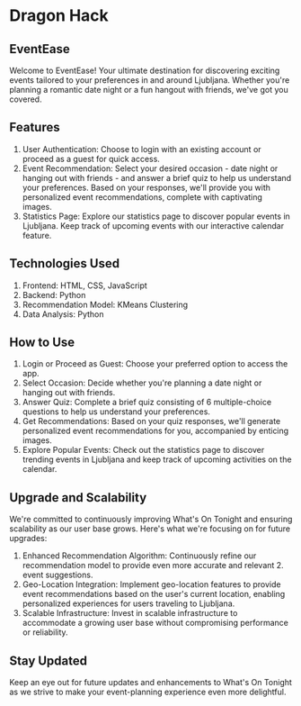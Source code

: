 # Dragon Hack

## EventEase
Welcome to EventEase! Your ultimate destination for discovering exciting events tailored to your preferences in and around Ljubljana. Whether you're planning a romantic date night or a fun hangout with friends, we've got you covered.

## Features
1. User Authentication: Choose to login with an existing account or proceed as a guest for quick access.
2. Event Recommendation: Select your desired occasion - date night or hanging out with friends - and answer a brief quiz to help us understand your preferences. Based on your responses, we'll provide you with personalized event recommendations, complete with captivating images.
3. Statistics Page: Explore our statistics page to discover popular events in Ljubljana. Keep track of upcoming events with our interactive calendar feature.

## Technologies Used
1. Frontend: HTML, CSS, JavaScript
2. Backend: Python
3. Recommendation Model: KMeans Clustering
4. Data Analysis: Python

## How to Use
1. Login or Proceed as Guest: Choose your preferred option to access the app.
2. Select Occasion: Decide whether you're planning a date night or hanging out with friends.
3. Answer Quiz: Complete a brief quiz consisting of 6 multiple-choice questions to help us understand your preferences.
4. Get Recommendations: Based on your quiz responses, we'll generate personalized event recommendations for you, accompanied by enticing images.
5. Explore Popular Events: Check out the statistics page to discover trending events in Ljubljana and keep track of upcoming activities on the calendar.

## Upgrade and Scalability
We're committed to continuously improving What's On Tonight and ensuring scalability as our user base grows. Here's what we're focusing on for future upgrades:

1. Enhanced Recommendation Algorithm: Continuously refine our recommendation model to provide even more accurate and relevant 2. event suggestions.
2. Geo-Location Integration: Implement geo-location features to provide event recommendations based on the user's current location, enabling personalized experiences for users traveling to Ljubljana.
3. Scalable Infrastructure: Invest in scalable infrastructure to accommodate a growing user base without compromising performance or reliability.

## Stay Updated
Keep an eye out for future updates and enhancements to What's On Tonight as we strive to make your event-planning experience even more delightful.
